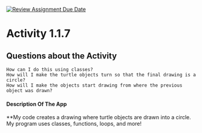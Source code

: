 [![Review Assignment Due Date](https://classroom.github.com/assets/deadline-readme-button-22041afd0340ce965d47ae6ef1cefeee28c7c493a6346c4f15d667ab976d596c.svg)](https://classroom.github.com/a/K3waziIG)
# Activity 1.1.7

## Questions about the Activity 
```
How can I do this using classes?
How will I make the turtle objects turn so that the final drawing is a circle?
How will I make the objects start drawing from where the previous object was drawn?

```
#### Description Of The App 
 **My code creates a drawing where turtle objects are drawn into a circle. My program uses classes, functions, loops, and more!
